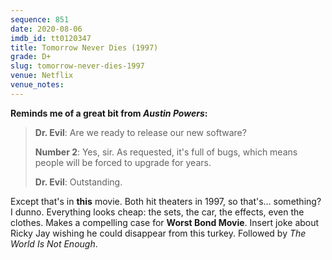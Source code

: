 ```yaml
---
sequence: 851
date: 2020-08-06
imdb_id: tt0120347
title: Tomorrow Never Dies (1997)
grade: D+
slug: tomorrow-never-dies-1997
venue: Netflix
venue_notes:
---
```


**Reminds me of a great bit from <span data-imdb-id="tt0118655">_Austin Powers_</span>:**

> **Dr. Evil**: Are we ready to release our new software?
>
> **Number 2**: Yes, sir. As requested, it's full of bugs, which means people will be forced to upgrade for years.
>
> **Dr. Evil**: Outstanding.

Except that's in **this** movie. Both hit theaters in 1997, so that's… something? I dunno. Everything looks cheap: the sets, the car, the effects, even the clothes. Makes a compelling case for **Worst Bond Movie**. Insert joke about Ricky Jay wishing he could disappear from this turkey. Followed by <span data-imdb-id="tt0143145">_The World Is Not Enough_</span>.